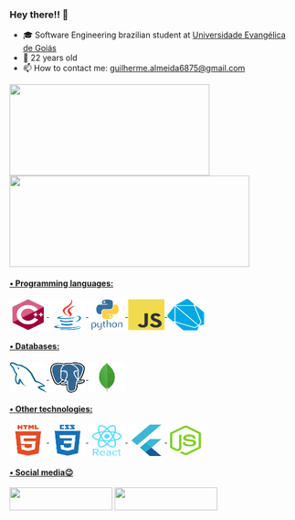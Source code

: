 ### Hey there!! 👋

- 🎓 Software Engineering brazilian student at [Universidade Evangélica de Goiás](https://www4.unievangelica.edu.br/)
- 🧢 22 years old
- 📫 How to contact me: guilherme.almeida6875@gmail.com 

<div>
   <a href="https://github.com/oguialmeida">
   <img align="left" height="160" width="350" src="https://github-readme-stats.vercel.app/api?username=oguialmeida&show_icons=true&theme=tokyonight&include_all_commits=true&count_private=true"/> 
   <img align="center" height="160" width="420" src="https://github-readme-stats.vercel.app/api/top-langs/?username=oguialmeida&layout=compact&langs_count=16&theme=tokyonight"/>
</div>
   
 ####  • Programming languages: 
<div>
  <img align="center" alt="Gui-C" height="55" width="65" src="https://github.com/devicons/devicon/blob/master/icons/cplusplus/cplusplus-original.svg">
  <img align="center" alt="Gui-C" height="55" width="65" src="https://github.com/devicons/devicon/blob/master/icons/java/java-original.svg"> 
  <img align="center" alt="Gui-C" height="55" width="65" src="https://github.com/devicons/devicon/blob/master/icons/python/python-original-wordmark.svg"> 
  <img align="center" alt="Gui-C" height="55" width="65" src="https://github.com/devicons/devicon/blob/master/icons/javascript/javascript-original.svg">
  <img align="center" alt="Gui-C" height="55" width="65" src="https://github.com/devicons/devicon/blob/master/icons/dart/dart-plain.svg">
  
</div>  
   
#### • Databases:
<div>  
  <img align="center" alt="Gui-C" height="55" width="65" src="https://github.com/devicons/devicon/blob/master/icons/mysql/mysql-original.svg">
  <img align="center" alt="Gui-C" height="55" width="65" src="https://github.com/devicons/devicon/blob/master/icons/postgresql/postgresql-original.svg">
  <img align="center" alt="Gui-C" height="55" width="65" src="https://github.com/devicons/devicon/blob/master/icons/mongodb/mongodb-original.svg">
</div>    

 #### • Other technologies:
<div>  
  <img align="center" alt="Gui-C" height="55" width="65" src="https://github.com/devicons/devicon/blob/master/icons/html5/html5-plain-wordmark.svg">
  <img align="center" alt="Gui-C" height="55" width="65" src="https://github.com/devicons/devicon/blob/master/icons/css3/css3-plain-wordmark.svg">
  <img align="center" alt="Gui-C" height="55" width="65" src="https://github.com/devicons/devicon/blob/master/icons/react/react-original-wordmark.svg">
  <img align="center" alt="Gui-C" height="55" width="65" src="https://github.com/devicons/devicon/blob/master/icons/flutter/flutter-original.svg">
  <img align="center" alt="Gui-C" height="55" width="65" src="https://github.com/devicons/devicon/blob/master/icons/nodejs/nodejs-plain.svg">
</div> 
   
 #### • Social media😉  
  
<div>  
   <a href="https://www.instagram.com/guilherme_g0/" target="_blank"><img height="40" width="180" src="https://img.shields.io/badge/-Instagram-%23E4405F?style=for-the-badge&logo=instagram&logoColor=white" target="_blank"></a>
   <a href="https://www.linkedin.com/in/guilherme-almeida-23743421a/" target="_blank"><img height="40" width="180" src="https://img.shields.io/badge/-LinkedIn-%230077B5?style=for-the-badge&logo=linkedin&logoColor=white" target="_blank"></a>
</div>  
